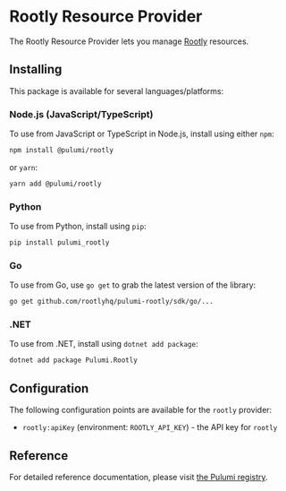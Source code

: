 # Rootly Resource Provider

The Rootly Resource Provider lets you manage [Rootly](http://rootly.com) resources.

## Installing

This package is available for several languages/platforms:

### Node.js (JavaScript/TypeScript)

To use from JavaScript or TypeScript in Node.js, install using either `npm`:

```bash
npm install @pulumi/rootly
```

or `yarn`:

```bash
yarn add @pulumi/rootly
```

### Python

To use from Python, install using `pip`:

```bash
pip install pulumi_rootly
```

### Go

To use from Go, use `go get` to grab the latest version of the library:

```bash
go get github.com/rootlyhq/pulumi-rootly/sdk/go/...
```

### .NET

To use from .NET, install using `dotnet add package`:

```bash
dotnet add package Pulumi.Rootly
```

## Configuration

The following configuration points are available for the `rootly` provider:

- `rootly:apiKey` (environment: `ROOTLY_API_KEY`) - the API key for `rootly`

## Reference

For detailed reference documentation, please visit [the Pulumi registry](https://www.pulumi.com/registry/packages/rootly/api-docs/).
